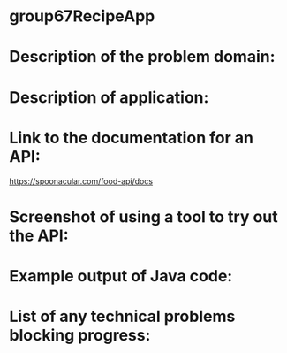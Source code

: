 # group67RecipeApp

# Description of the problem domain:

# Description of application:

# Link to the documentation for an API:
https://spoonacular.com/food-api/docs

# Screenshot of using a tool to try out the API:

# Example output of Java code:

# List of any technical problems blocking progress:
